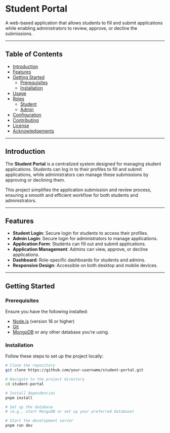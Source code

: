 # Student Portal

A web-based application that allows students to fill and submit applications while enabling administrators to review, approve, or decline the submissions.

---

## Table of Contents

- [Introduction](#introduction)
- [Features](#features)
- [Getting Started](#getting-started)
  - [Prerequisites](#prerequisites)
  - [Installation](#installation)
- [Usage](#usage)
- [Roles](#roles)
  - [Student](#student)
  - [Admin](#admin)
- [Configuration](#configuration)
- [Contributing](#contributing)
- [License](#license)
- [Acknowledgements](#acknowledgements)

---

## Introduction

The **Student Portal** is a centralized system designed for managing student applications. Students can log in to their profiles to fill and submit applications, while administrators can manage these submissions by approving or declining them.

This project simplifies the application submission and review process, ensuring a smooth and efficient workflow for both students and administrators.

---

## Features

- **Student Login**: Secure login for students to access their profiles.
- **Admin Login**: Secure login for administrators to manage applications.
- **Application Form**: Students can fill out and submit applications.
- **Application Management**: Admins can view, approve, or decline applications.
- **Dashboard**: Role-specific dashboards for students and admins.
- **Responsive Design**: Accessible on both desktop and mobile devices.

---

## Getting Started

### Prerequisites

Ensure you have the following installed:
- [Node.js](https://nodejs.org/) (version 16 or higher)
- [Git](https://git-scm.com/)
- [MongoDB](https://www.mongodb.com/) or any other database you're using.

### Installation

Follow these steps to set up the project locally:

```bash
# Clone the repository
git clone https://github.com/your-username/student-portal.git

# Navigate to the project directory
cd student-portal

# Install dependencies
pnpm install

# Set up the database
# (e.g., start MongoDB or set up your preferred database)

# Start the development server
pnpm run dev
